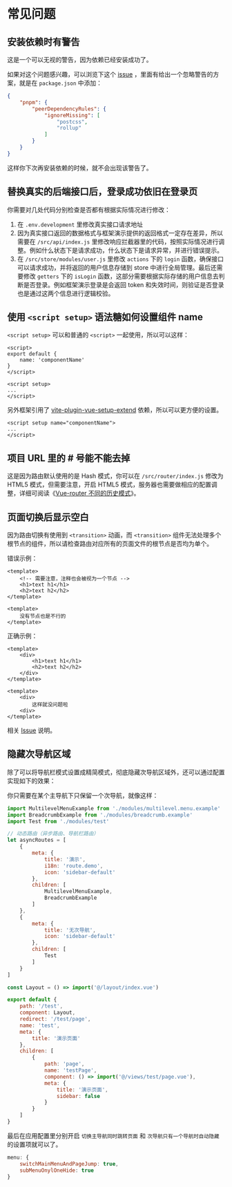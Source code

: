 # 常见问题

## 安装依赖时有警告

<ZoomImg src="/qa1.png" />

这是一个可以无视的警告，因为依赖已经安装成功了。

如果对这个问题感兴趣，可以浏览下这个 [issue](https://github.com/pnpm/pnpm/issues/4183) ，里面有给出一个忽略警告的方案，就是在 `package.json` 中添加：

```json
{
    "pnpm": {
        "peerDependencyRules": {
            "ignoreMissing": [
                "postcss",
                "rollup"
            ]
        }
    }
}
```

这样你下次再安装依赖的时候，就不会出现该警告了。

## 替换真实的后端接口后，登录成功依旧在登录页

你需要对几处代码分别检查是否都有根据实际情况进行修改：

1. 在 `.env.development` 里修改真实接口请求地址
2. 因为真实接口返回的数据格式与框架演示提供的返回格式一定存在差异，所以需要在 `/src/api/index.js` 里修改响应拦截器里的代码，按照实际情况进行调整。例如什么状态下是请求成功，什么状态下是请求异常，并进行错误提示。
3. 在 `/src/store/modules/user.js` 里修改 `actions` 下的 `login` 函数，确保接口可以请求成功，并将返回的用户信息存储到 store 中进行全局管理。最后还需要修改 `getters` 下的 `isLogin` 函数，这部分需要根据实际存储的用户信息去判断是否登录。例如框架演示登录是会返回 token 和失效时间，则验证是否登录也是通过这两个信息进行逻辑校验。

## 使用 `<script setup>` 语法糖如何设置组件 name

`<script setup>` 可以和普通的 `<script>` 一起使用，所以可以这样：

```vue
<script>
export default {
    name: 'componentName'
}
</script>

<script setup>
...
</script>
```

另外框架引用了 [vite-plugin-vue-setup-extend](https://github.com/anncwb/vite-plugin-vue-setup-extend) 依赖，所以可以更方便的设置。

```vue
<script setup name="componentName">
...
</script>
```

## 项目 URL 里的 # 号能不能去掉

这是因为路由默认使用的是 Hash 模式，你可以在 `/src/router/index.js` 修改为 HTML5 模式，但需要注意，开启 HTML5 模式，服务器也需要做相应的配置调整，详细可阅读《[Vue-router 不同的历史模式](https://next.router.vuejs.org/zh/guide/essentials/history-mode.html)》。

## 页面切换后显示空白

因为路由切换有使用到 `<transition>` 动画，而 `<transition>` 组件无法处理多个根节点的组件，所以请检查路由对应所有的页面文件的根节点是否均为单个。

错误示例：

```vue
<template>
    <!-- 需要注意，注释也会被视为一个节点 -->
    <h1>text h1</h1>
    <h2>text h2</h2>
</template>

<template>
    没有节点也是不行的
</template>
```

正确示例：

```vue
<template>
    <div>
        <h1>text h1</h1>
        <h2>text h2</h2>
    </div>
</template>

<template>
    <div>
        这样就没问题啦
    <div>
</template>
```

相关 [Issue](https://github.com/vuejs/vue-next/issues/1850) 说明。

## 隐藏次导航区域 <sup class="pro-badge" />

除了可以将导航栏模式设置成精简模式，彻底隐藏次导航区域外，还可以通过配置实现如下的效果：

<ZoomImg src="/qa2.gif" />

你只需要在某个主导航下只保留一个次导航，就像这样：

```js {3,18-26}
import MultilevelMenuExample from './modules/multilevel.menu.example'
import BreadcrumbExample from './modules/breadcrumb.example'
import Test from './modules/test'

// 动态路由（异步路由、导航栏路由）
let asyncRoutes = [
    {
        meta: {
            title: '演示',
            i18n: 'route.demo',
            icon: 'sidebar-default'
        },
        children: [
            MultilevelMenuExample,
            BreadcrumbExample
        ]
    },
    {
        meta: {
            title: '无次导航',
            icon: 'sidebar-default'
        },
        children: [
            Test
        ]
    }
]
```

```js
const Layout = () => import('@/layout/index.vue')

export default {
    path: '/test',
    component: Layout,
    redirect: '/test/page',
    name: 'test',
    meta: {
        title: '演示页面'
    },
    children: [
        {
            path: 'page',
            name: 'testPage',
            component: () => import('@/views/test/page.vue'),
            meta: {
                title: '演示页面',
                sidebar: false
            }
        }
    ]
}
```

最后在应用配置里分别开启 `切换主导航同时跳转页面` 和 `次导航只有一个导航时自动隐藏` 的设置项就可以了。

```js
menu: {
    switchMainMenuAndPageJump: true,
    subMenuOnylOneHide: true
}
```